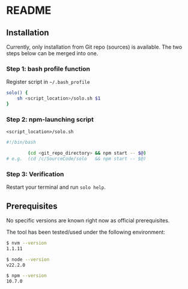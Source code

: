 # README

## Installation

Currently, only installation from Git repo (sources) is available.
The two steps below can be merged into one.

### Step 1: bash profile function

Register script in `~/.bash_profile`

```sh
solo() {
    sh <script_location>/solo.sh $1
}
```

### Step 2: npm-launching script

`<script_location>/solo.sh`

```sh
#!/bin/bash

        (cd <git_repo_directory> && npm start -- $@)
# e.g.  (cd /c/SourceCode/solo   && npm start -- $@)
```

### Step 3: Verification

Restart your terminal and run `solo help`.

## Prerequisites

No specific versions are known right now as official prerequisites.

The tool has been tested/used under the following environment:

```sh
$ nvm --version
1.1.11

$ node --version
v22.2.0

$ npm --version
10.7.0
```